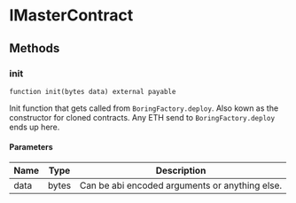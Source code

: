 # IMasterContract

## Methods

### init

```solidity
function init(bytes data) external payable
```

Init function that gets called from `BoringFactory.deploy`. Also kown as the
constructor for cloned contracts. Any ETH send to `BoringFactory.deploy` ends up
here.

#### Parameters

| Name | Type  | Description                                    |
| ---- | ----- | ---------------------------------------------- |
| data | bytes | Can be abi encoded arguments or anything else. |
